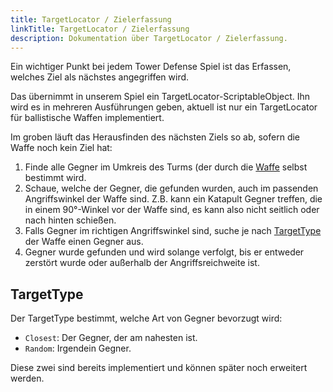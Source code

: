 ```yaml
---
title: TargetLocator / Zielerfassung
linkTitle: TargetLocator / Zielerfassung
description: Dokumentation über TargetLocator / Zielerfassung.
---
```


Ein wichtiger Punkt bei jedem Tower Defense Spiel ist das Erfassen, welches Ziel als nächstes angegriffen wird.

Das übernimmt in unserem Spiel ein TargetLocator-ScriptableObject.
Ihn wird es in mehreren Ausführungen geben, aktuell ist nur ein TargetLocator für ballistische Waffen implementiert.

Im groben läuft das Herausfinden des nächsten Ziels so ab, sofern die Waffe noch kein Ziel hat:

1. Finde alle Gegner im Umkreis des Turms (der durch die [Waffe](../) selbst bestimmt wird.
2. Schaue, welche der Gegner, die gefunden wurden, auch im passenden Angriffswinkel der Waffe sind.
  Z.B. kann ein Katapult Gegner treffen, die in einem 90°-Winkel vor der Waffe sind, es kann also nicht seitlich oder nach hinten schießen.
  3. Falls Gegner im richtigen Angriffswinkel sind, suche je nach [TargetType](#TargetType) der Waffe einen Gegner aus.
4. Gegner wurde gefunden und wird solange verfolgt, bis er entweder zerstört wurde oder außerhalb der Angriffsreichweite ist.

## TargetType

Der TargetType bestimmt, welche Art von Gegner bevorzugt wird:

* `Closest`: Der Gegner, der am nahesten ist.
* `Random`: Irgendein Gegner.

Diese zwei sind bereits implementiert und können später noch erweitert werden.